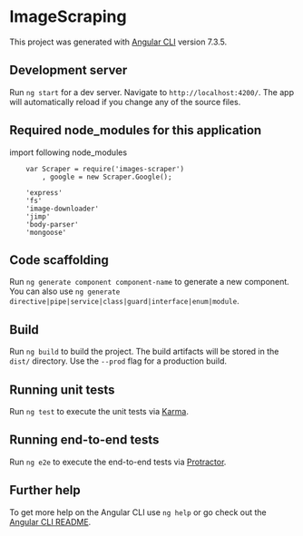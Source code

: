 # ImageScraping

This project was generated with [Angular CLI](https://github.com/angular/angular-cli) version 7.3.5.

## Development server

Run `ng start` for a dev server. Navigate to `http://localhost:4200/`. The app will automatically reload if you change any of the source files.

## Required node_modules for this application

import following node_modules 
		
		var Scraper = require('images-scraper')
			, google = new Scraper.Google();
		
		'express'
		'fs'
		'image-downloader'
		'jimp'
		'body-parser'
		'mongoose'


## Code scaffolding

Run `ng generate component component-name` to generate a new component. You can also use `ng generate directive|pipe|service|class|guard|interface|enum|module`.

## Build

Run `ng build` to build the project. The build artifacts will be stored in the `dist/` directory. Use the `--prod` flag for a production build.

## Running unit tests

Run `ng test` to execute the unit tests via [Karma](https://karma-runner.github.io).

## Running end-to-end tests

Run `ng e2e` to execute the end-to-end tests via [Protractor](http://www.protractortest.org/).

## Further help

To get more help on the Angular CLI use `ng help` or go check out the [Angular CLI README](https://github.com/angular/angular-cli/blob/master/README.md).
